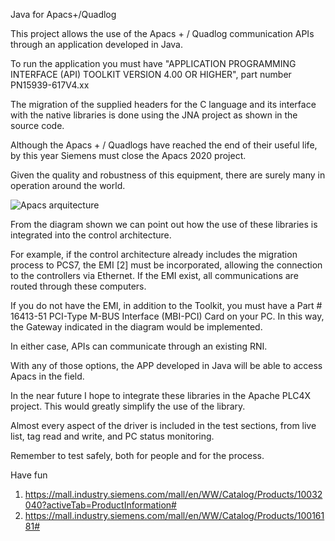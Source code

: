 
Java for Apacs+/Quadlog

This project allows the use of the Apacs + / Quadlog communication APIs through an application developed in Java.

To run the application you must have "APPLICATION PROGRAMMING INTERFACE (API) TOOLKIT VERSION 4.00 OR HIGHER", part number PN15939-617V4.xx

The migration of the supplied headers for the C language and its interface with the native libraries is done using the JNA project as shown in the source code.

Although the Apacs + / Quadlogs have reached the end of their useful life, by this year Siemens must close the Apacs 2020 project.

Given the quality and robustness of this equipment, there are surely many in operation around the world.


![Apacs arquitecture](https://raw.githubusercontent.com/glcj/Apacs/master/docs/img/apacs.png)


From the diagram shown we can point out how the use of these libraries is integrated into the control architecture.

For example, if the control architecture already includes the migration process to PCS7, the EMI [2] must be incorporated, allowing the connection to the controllers via Ethernet. If the EMI exist, all communications are routed through these computers.


If you do not have the EMI, in addition to the Toolkit, you must have a Part # 16413-51 PCI-Type M-BUS Interface (MBI-PCI) Card on your PC. In this way, the Gateway indicated in the diagram would be implemented.

In either case, APIs can communicate through an existing RNI.

With any of those options, the APP developed in Java will be able to access Apacs in the field.

In the near future I hope to integrate these libraries in the Apache PLC4X project. This would greatly simplify the use of the library.

Almost every aspect of the driver is included in the test sections, from live list, tag read and write, and PC status monitoring.

Remember to test safely, both for people and for the process.

Have fun


1. https://mall.industry.siemens.com/mall/en/WW/Catalog/Products/10032040?activeTab=ProductInformation#
2. https://mall.industry.siemens.com/mall/en/WW/Catalog/Products/10016181#
